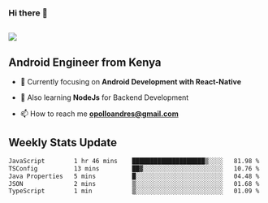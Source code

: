 ### Hi there 👋
<h2 align="left"><img src="https://readme-typing-svg.herokuapp.com?color=000000&lines=I'm+Andrew+Opollo😊;Welcome+to+my+Github😜"> </h2>

## Android Engineer from Kenya


- 🌱 Currently focusing on **Android Development with React-Native**

- 🔭 Also learning **NodeJs** for Backend Development

- 📫 How to reach me **opolloandres@gmail.com**


## Weekly Stats Update
<!--START_SECTION:waka-->

```txt
JavaScript        1 hr 46 mins    ████████████████████▒░░░░   81.98 %
TSConfig          13 mins         ██▓░░░░░░░░░░░░░░░░░░░░░░   10.76 %
Java Properties   5 mins          █░░░░░░░░░░░░░░░░░░░░░░░░   04.48 %
JSON              2 mins          ▒░░░░░░░░░░░░░░░░░░░░░░░░   01.68 %
TypeScript        1 min           ▒░░░░░░░░░░░░░░░░░░░░░░░░   01.09 %
```

<!--END_SECTION:waka-->



